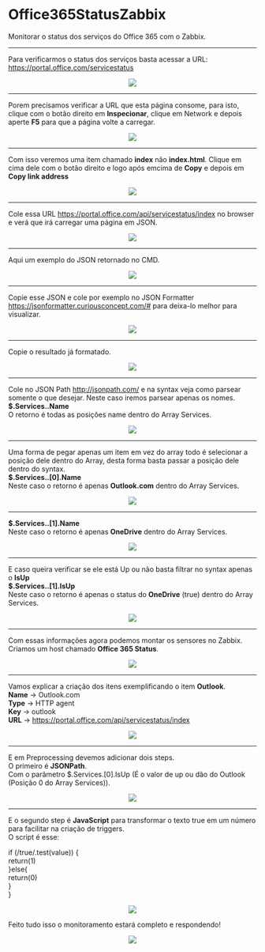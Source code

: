 # Office365StatusZabbix
Monitorar o status dos serviços do Office 365 com o Zabbix.

<hr size="10" width="100%">

Para verificarmos o status dos serviços basta acessar a URL: https://portal.office.com/servicestatus

<p align="center">
	<img src="src/images/Office365StatusZabbix1.0.png">
</p>

<hr size="10" width="100%">

Porem precisamos verificar a URL que esta página consome, para isto, clique com o botão direito em <b>Inspecionar</b>, clique em Network e depois aperte <b>F5</b> para que a página volte a carregar.


<p align="center">
	<img src="src/images/Office365StatusZabbix1.1.png">
</p>

<hr size="10" width="100%">

Com isso veremos uma item chamado <b>index</b> não <b>index.html</b>.
Clique em cima dele com o botão direito e logo após emcima de <b>Copy</b> e depois em <b>Copy link address</b>


<p align="center">
	<img src="src/images/Office365StatusZabbix1.2.png">
</p>

<hr size="10" width="100%">

Cole essa URL https://portal.office.com/api/servicestatus/index no browser e verá que irá carregar uma página em JSON.


<p align="center">
	<img src="src/images/Office365StatusZabbix1.3.png">
</p>

<hr size="10" width="100%">

Aqui um exemplo do JSON retornado no CMD.


<p align="center">
	<img src="src/images/Office365StatusZabbix1.4.png">
</p>

<hr size="10" width="100%">

Copie esse JSON e cole por exemplo no JSON Formatter https://jsonformatter.curiousconcept.com/# para deixa-lo melhor para visualizar.


<p align="center">
	<img src="src/images/Office365StatusZabbix1.5.png">
</p>

<hr size="10" width="100%">

Copie o resultado já formatado.


<p align="center">
	<img src="src/images/Office365StatusZabbix1.6.png">
</p>

<hr size="10" width="100%">

Cole no JSON Path http://jsonpath.com/ e na syntax veja como parsear somente o que desejar. Neste caso iremos parsear apenas os nomes.
<b>$.Services..Name</b><br>
O retorno é todas as posições name dentro do Array Services.


<p align="center">
	<img src="src/images/Office365StatusZabbix1.7.png">
</p>

<hr size="10" width="100%">
	
Uma forma de pegar apenas um item em vez do array todo é selecionar a posição dele dentro do Array, desta forma basta passar a posição dele dentro do syntax.<br>
<b>$.Services..[0].Name</b><br>
Neste caso o retorno é apenas <b>Outlook.com</b> dentro do Array Services.

	
<p align="center">
	<img src="src/images/Office365StatusZabbix1.8.png">
</p>

<hr size="10" width="100%">

<b>$.Services..[1].Name</b><br>
Neste caso o retorno é apenas <b>OneDrive</b> dentro do Array Services.

<p align="center">
	<img src="src/images/Office365StatusZabbix1.9.png">
</p>

<hr size="10" width="100%">

E caso queira verificar se ele está Up ou não basta filtrar no syntax apenas o <b>IsUp</b><br>
<b>$.Services..[1].IsUp</b><br>
Neste caso o retorno é apenas o status do <b>OneDrive</b> (true) dentro do Array Services.

<p align="center">
	<img src="src/images/Office365StatusZabbix1.10.png">
</p>

<hr size="10" width="100%">

Com essas informações agora podemos montar os sensores no Zabbix.<br>
Criamos um host chamado <b>Office 365 Status</b>.

<p align="center">
	<img src="src/images/Office365StatusZabbix1.11.png">
</p>

<hr size="10" width="100%">

Vamos explicar a criação dos itens exemplificando o item <b>Outlook</b>.<br>
<b>Name</b> -> Outlook.com <br>
<b>Type</b> -> HTTP agent <br>
<b>Key</b> -> outlook <br>
<b>URL</b> -> https://portal.office.com/api/servicestatus/index <br>

<p align="center">
	<img src="src/images/Office365StatusZabbix1.12.png">
</p>

<hr size="10" width="100%">

E em Preprocessing devemos adicionar dois steps. <br>
O primeiro é <b>JSONPath</b>. <br>
Com o parâmetro $.Services.[0].IsUp (É o valor de up ou dão do Outlook (Posição 0 do Array Services)). <br>

<p align="center">
	<img src="src/images/Office365StatusZabbix1.13.png">
</p>

<hr size="10" width="100%">


E o segundo step é <b>JavaScript</b> para transformar o texto true em um número para facilitar na criação de triggers. <br>
O script é esse: <br>

if (/true/.test(value)) { <br>
    return(1) <br>
}else{ <br>
      return(0) <br>
  } <br>
} <br>

<p align="center">
	<img src="src/images/Office365StatusZabbix1.14.png">
</p>

Feito tudo isso o monitoramento estará completo e respondendo!

<p align="center">
	<img src="src/images/Office365StatusZabbix1.15.png">
</p>
